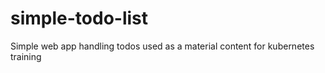 # simple-todo-list
Simple web app handling todos used as a material content for kubernetes training
